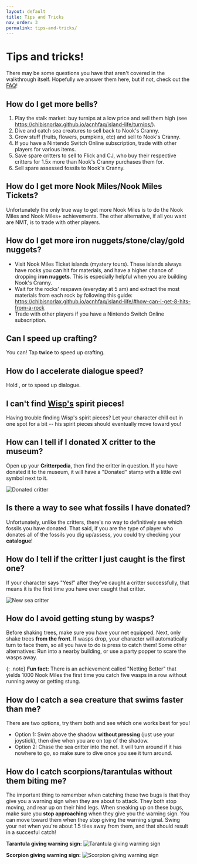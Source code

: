 ```yaml
---
layout: default
title: Tips and Tricks
nav_order: 3
permalink: tips-and-tricks/
---
```


# Tips and tricks!

There may be some questions you have that aren't covered in the walkthrough itself. Hopefully we answer them here, but if not, check out the [FAQ](https://chibisnorlax.github.io/acnhfaq/)! 

## How do I get more bells?
1. Play the stalk market: buy turnips at a low price and sell them high (see <https://chibisnorlax.github.io/acnhfaq/island-life/turnips/>).
2. Dive and catch sea creatures to sell back to Nook's Cranny.
3. Grow stuff (fruits, flowers, pumpkins, etc) and sell to Nook's Cranny.
4. If you have a Nintendo Switch Online subscription, trade with other players for various items.
5. Save spare critters to sell to Flick and CJ, who buy their respective critters for 1.5x more than Nook's Cranny purchases them for.
6. Sell spare assessed fossils to Nook's Cranny.

## How do I get more Nook Miles/Nook Miles Tickets?
Unfortunately the only true way to get more Nook Miles is to do the Nook Miles and Nook Miles+ achievements. The other alternative, if all you want are NMT, is to trade with other players. 

## How do I get more iron nuggets/stone/clay/gold nuggets?
- Visit Nook Miles Ticket islands (mystery tours). These islands always have rocks you can hit for materials, and have a higher chance of dropping **iron nuggets**. This is especially helpful when you are building Nook's Cranny.
- Wait for the rocks' respawn (everyday at 5 am) and extract the most materials from each rock by following this guide: https://chibisnorlax.github.io/acnhfaq/island-life/#how-can-i-get-8-hits-from-a-rock
- Trade with other players if you have a Nintendo Switch Online subscription.

## Can I speed up crafting?
You can! Tap <span class="icon-A"></span> **twice** to speed up crafting.

## How do I accelerate dialogue speed?
Hold <span class="icon-B"></span>, <span class="icon-L"></span> or <span class="icon-R"></span> to speed up dialogue.

## I can't find [Wisp's](https://chibisnorlax.github.io/acnhfaq/npc/visiting/#wisp) spirit pieces!
Having trouble finding Wisp's spirit pieces? Let your character chill out in one spot for a bit -- his spirit pieces should eventually move toward you!

## How can I tell if I donated X critter to the museum?
Open up your **Critterpedia**, then find the critter in question. If you have donated it to the museum, it will have a "Donated" stamp with a little owl symbol next to it.

![Donated critter](/acnhbeginners/assets/donatedfish.JPG)

## Is there a way to see what fossils I have donated?
Unfortunately, unlike the critters, there's no way to definitively see which fossils you have donated. That said, if you are the type of player who donates all of the fossils you dig up/assess, you could try checking your **catalogue**! 

## How do I tell if the critter I just caught is the first one?
If your character says "Yes!" after they've caught a critter successfully, that means it is the first time you have ever caught that critter.

![New sea critter](/acnhbeginners/assets/seacritter.jpg)

## How do I avoid getting stung by wasps?
Before shaking trees, make sure you have your net equipped. Next, only shake trees **from the front**. If wasps drop, your character will automatically turn to face them, so all you have to do is press <span class="icon-A"></span> to catch them! Some other alternatives: Run into a nearby building, or use a party popper to scare the wasps away.

{: .note}
**Fun fact:** There is an achievement called "Netting Better" that yields 1000 Nook Miles the first time you catch five wasps in a row without running away or getting stung.

## How do I catch a sea creature that swims faster than me?
There are two options, try them both and see which one works best for you!
- Option 1: Swim above the shadow **without pressing <span class="icon-A"></span>** (just use your joystick), then dive when you are on top of the shadow.
- Option 2: Chase the sea critter into the net. It will turn around if it has nowhere to go, so make sure to dive once you see it turn around.

## How do I catch scorpions/tarantulas without them biting me?
The important thing to remember when catching these two bugs is that they give you a warning sign when they are about to attack. They both stop moving, and rear up on their hind legs. When sneaking up on these bugs, make sure you **stop approaching** when they give you the warning sign. You can move toward them when they stop giving the warning signal. Swing your net when you're about 1.5 tiles away from them, and that should result in a succesful catch! 

**Tarantula giving warning sign:**
![Tarantula giving warning sign](/acnhbeginners/assets/actarantula.jpg)

**Scorpion giving warning sign:**
![Scorpion giving warning sign](/acnhbeginners/assets/acscorpion.png)
